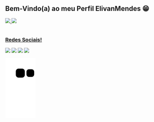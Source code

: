 ## Bem-Vindo(a) ao meu Perfil ElivanMendes 😁

 <div>
   <a href="https://github.com/Elivan-Mendes">
   <img height="180em" src="https://github-readme-stats.vercel.app/api?username=Elivan-Mendes&show_icons=true&theme=tokyonight&include_all_commits=true&count_private=true"/>
   <img height="180em" src="https://github-readme-stats.vercel.app/api/top-langs/?username=Elivan-Mendes&layout=compact&langs_count=6&theme=tokyonight"/>
</div>

 <br>
 
  ### Redes Sociais!
  
<div> 
  <a href="" target="_blank"><img src="https://img.shields.io/badge/-Instagram-%23E4405F?style=for-the-badge&logo=instagram&logoColor=white" target="_blank"></a>
  <a href="" target="_blank"><img src="https://img.shields.io/badge/Discord-7289DA?style=for-the-badge&logo=discord&logoColor=white" target="_blank"></a> 
  <a href=""><img src="https://img.shields.io/badge/-Gmail-%23333?style=for-the-badge&logo=gmail&logoColor=white" target="_blank"></a>
  <a href="" target="_blank"><img src="https://img.shields.io/badge/-LinkedIn-%230077B5?style=for-the-badge&logo=linkedin&logoColor=white" target="_blank"></a>
  
  ![Snake animation](https://github.com/Elivan-Mendes/Elivan-Mendes/blob/output/github-contribution-grid-snake.svg)
  
</div>
